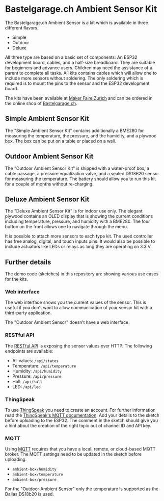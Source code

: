 # Bastelgarage.ch Ambient Sensor Kit

The Bastelgarage.ch Ambient Sensor is a kit which is available in three different flavors.

- Simple
- Outdoor
- Deluxe

All three type are based on a basic set of components: An ESP32 development board, cables, and a half-size breadboard. They are suitable for beginners and advance users. Children may need the assistance of a parent to complete all tasks. All kits contains cables which will allow one to include more sensors without soldering. The only soldering which is required is to mount the pins to the sensor and the ESP32 development board.

The kits have been available at [Maker Faire Zurich](https://www.makerfairezurich.ch/de/) and can be ordered in the online shop of [Bastelgarage.ch](https://bastelgarage.ch/).

## Simple Ambient Sensor Kit
The "Simple Ambient Sensor Kit" contains additionally a BME280 for measuring the temperature, the pressure, and the humidity, and a plywood box. The box can be put on a table or placed on a wall.

## Outdoor Ambient Sensor Kit
The "Outdoor Ambient Sensor Kit" is shipped with a water-proof box, a cable passage, a pressure equalization valve, and a sealed DS18B20 sensor for measuring the temperature. The battery should allow you to run this kit for a couple of months without re-charging. 

## Deluxe Ambient Sensor Kit
The "Deluxe Ambient Sensor Kit" is for indoor use only. The elegant plywood contains an OLED display that is showing the current conditions including temperature, pressure, and humidity with a BME280. The four button on the front allows one to navigate through the menu.

It is possible to attach more sensors to each type kit. The used controller has free analog, digital, and touch inputs pins. It would also be possible to include actuators like LEDs or relays as long they are operating on 3.3 V.

## Further details
The demo code (sketches) in this repository are showing various use cases for the kits.

### Web interface
The web interface shows you the current values of the sensor. This is useful if you don't want to allow communication of your sensor kit with a third-party application.

The "Outdoor Ambient Sensor" doesn't have a web interface.

### RESTful API
The [RESTful API](https://de.wikipedia.org/wiki/Representational_State_Transfer) is exposing the sensor values over HTTP. The following endpoints are available:

- All values: `/api/states`
- Temperature: `/api/temperature`
- Humidity: `/api/humidity`
- Pressure: `/api/pressure`
- Hall: `/api/hall`
- LED: `/api/led`

### ThingSpeak
To use [ThingSpeak](https://thingspeak.com/) you need to create an account. For further information read the [ThingSpeak's MQTT documentation](https://de.mathworks.com/help/thingspeak/channels-and-charts-api.html). Add your details to the sketch before uploading to the ESP32. The comment in the sketch should give you a hint about the creation of the right topic out of channel ID and API key.

### MQTT
Using [MQTT](https://en.wikipedia.org/wiki/MQTT) requires that you have a local, remote, or cloud-based MQTT broker. The MQTT settings need to be updated in the sketch before uploading.

- `ambient-box/humidity`
- `ambient-box/temperature`
- `ambient-box/pressure`

For the "Outdoor Ambient Sensor" only the temperature is supported as the Dallas DS18b20 is used.

